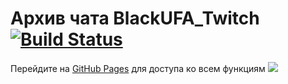 # Архив чата BlackUFA_Twitch [![Build Status](https://local.thedrhax.pw/jenkins/job/BlackSilverUfa/badge/icon)](https://local.thedrhax.pw/jenkins/job/BlackSilverUfa/)

Перейдите на [GitHub Pages](https://thedrhax.github.io/BlackSilverUfa) для доступа ко всем функциям ![](https://static-cdn.jtvnw.net/emoticons/v1/81274/1.0)
